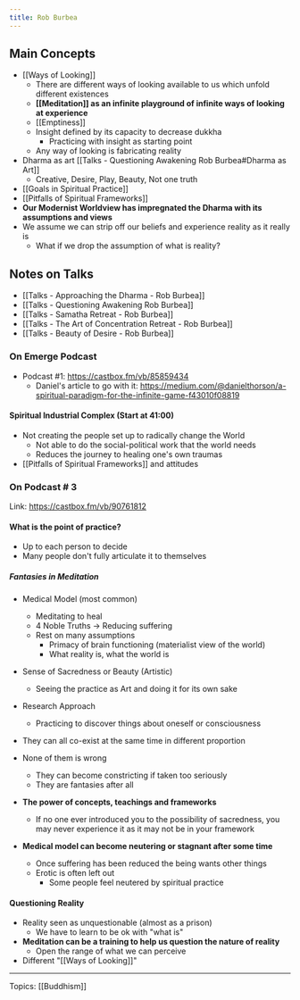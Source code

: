 ```yaml
---
title: Rob Burbea
---
```

## Main Concepts
- [[Ways of Looking]]
	- There are different ways of looking available to us which unfold different existences
	- **[[Meditation]] as an infinite playground of infinite ways of looking at experience**
	- [[Emptiness]]
	- Insight defined by its capacity to decrease dukkha
		- Practicing with insight as starting point
	- Any way of looking is fabricating reality
- Dharma as art [[Talks - Questioning Awakening Rob Burbea#Dharma as Art]]
	- Creative, Desire, Play, Beauty, Not one truth
- [[Goals in Spiritual Practice]]
- [[Pitfalls of Spiritual Frameworks]]
- **Our Modernist Worldview has impregnated the Dharma with its assumptions and views**
- We assume we can strip off our beliefs and experience reality as it really is
	- What if we drop the assumption of what is reality?

## Notes on Talks
- [[Talks - Approaching the Dharma - Rob Burbea]]
- [[Talks - Questioning Awakening Rob Burbea]]
- [[Talks - Samatha Retreat - Rob Burbea]]
- [[Talks - The Art of Concentration Retreat - Rob Burbea]]
- [[Talks - Beauty of Desire - Rob Burbea]]

### On Emerge Podcast
- Podcast #1: https://castbox.fm/vb/85859434
	- Daniel's article to go with it: https://medium.com/@danielthorson/a-spiritual-paradigm-for-the-infinite-game-f43010f08819

#### Spiritual Industrial Complex (Start at 41:00)
- Not creating the people set up to radically change the World
	- Not able to do the social-political work that the world needs
	- Reduces the journey to healing one's own traumas
- [[Pitfalls of Spiritual Frameworks]] and attitudes

### On Podcast # 3
Link: https://castbox.fm/vb/90761812

#### What is the point of practice?
- Up to each person to decide
- Many people don't fully articulate it to themselves

##### Fantasies in Meditation
- Medical Model (most common)
    - Meditating to heal
    - 4 Noble Truths → Reducing suffering
    - Rest on many assumptions 
        - Primacy of brain functioning (materialist view of the world)
        - What reality is, what the world is
- Sense of Sacredness or Beauty (Artistic)
    - Seeing the practice as Art and doing it for its own sake
- Research Approach
    - Practicing to discover things about oneself or consciousness
- They can all co-exist at the same time in different proportion
- None of them is wrong
    - They can become constricting if taken too seriously
    - They are fantasies after all

- **The power of concepts, teachings and frameworks**
    - If no one ever introduced you to the possibility of sacredness, you may never experience it as it may not be in your framework
- **Medical model can become neutering or stagnant after some time**
	- Once suffering has been reduced the being wants other things
	- Erotic is often left out
		- Some people feel neutered by spiritual practice

#### Questioning Reality
- Reality seen as unquestionable (almost as a prison)
    - We have to learn to be ok with "what is"
- **Meditation can be a training to help us question the nature of reality**
    - Open the range of what we can perceive
- Different "[[Ways of Looking]]"

-------------------

Topics: [[Buddhism]]
